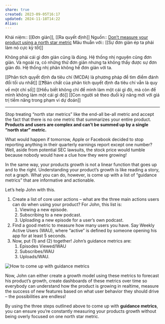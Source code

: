 ```yaml
---
share: true
created: 2023-09-05T16:17
updated: 2024-11-18T14:22
Alias: 
---
```

Khái niệm:: [[Đơn giản]], [[Ra quyết định]]
Nguồn:: [Don’t measure your product using a north star metric](https://kashishhora.com/dont-measure-your-product-using-a-north-star-metric/)
Mâu thuẫn với:: [[Sự đơn giản ép ta phải làm nó cực kỳ tốt]]

Không phải cái gì đơn giản cũng là đúng. Hệ thống nhị nguyên cũng đơn giản. Và ngoài ra, có những thứ đơn giản nhưng ta không thấy được sự đơn giản đó. Hệ thống nhị phân không hề đơn giản với ta.

[[Phân tích quyết định đa tiêu chí (MCDA) là phương pháp để tìm điểm đánh đổi tối ưu nhất]]
[[❓Bản chất của phân tích quyết định đa tiêu chí vẫn là quy về một chỉ số]]
[[Hiểu biết không chỉ để mình làm một cái gì đó, mà còn để mình không làm một cái gì đó]]
[[Con người sẽ theo đuổi kỹ năng mới với giá trị tiềm năng trong phạm vi dự đoán]]

---
Stop treating “north star metrics” like the end-all be-all metric and accept the fact that there is no one metric that summarizes your entire product. **Products and users are complex and can’t be summed up by a single “north star” metric.**

What would happen if tomorrow, Apple or Facebook decided to stop reporting anything in their quarterly earnings report except one number? Well, aside from potential SEC lawsuits, the stock price would tumble because nobody would have a clue how they were growing!

In the same way, your products growth is not a linear function that goes up and to the right. Understanding your product’s growth is like reading a story, not a graph. What you can do, however, is come up with a list of “guidance metrics” that are informative and actionable.

Let’s help John with this.

1. Create a list of core user actions – what are the three main actions users can do when using your product? For John, this list is:
    1. Viewing a new episode.
    2. Subscribing to a new podcast.
    3. Uploading a new episode for a user’s own podcast.
2. Find a good metric to measure how many users you have. Say Weekly Active Users (WAU), where “active” is defined by someone opening his app for at least 5 seconds.
3. Now, put (1) and (2) together! John’s guidance metrics are:
    1. Episodes Viewed/WAU
    2. Subscribes/WAU
    3. Uploads/WAU.

![How to come up with guidance metrics](https://kashishhora.com/img/guidance_metrics.png)

Now, John can either create a growth model using these metrics to forecast his product’s growth, create dashboards of these metrics over time so everybody can understand how the product is growing in realtime, measure the success of new features based on what user behavior they should drive – the possibilities are endless!

By using the three steps outlined above to come up with **guidance metrics**, you can ensure you’re constantly measuring your products growth without being overly focused on one north star metric.
